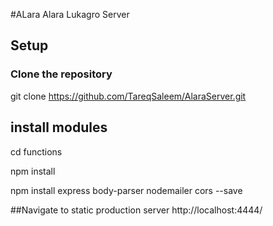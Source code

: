 #ALara Alara Lukagro Server


## Setup

### Clone the repository

git clone https://github.com/TareqSaleem/AlaraServer.git

## install modules

cd functions

npm install

npm install express body-parser nodemailer cors --save

##Navigate to static production server
http://localhost:4444/